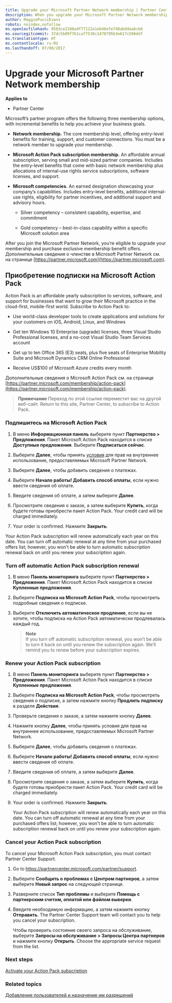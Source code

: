 ```yaml
---
title: Upgrade your Microsoft Partner Network membership | Partner Center
description: When you upgrade your Microsoft Partner Network membership, you're eligible for exclusive membership benefits. Learn how to find and purchase available offers.
author: MaggiePucciEvans
robots: noindex,nofollow
ms.openlocfilehash: 9503ce2188adf77122a1eb48efe748abddaabcb6
ms.sourcegitcommit: 37dc5b09f7b1caf7538c1478795b3e617c586ddf
ms.translationtype: HT
ms.contentlocale: ru-RU
ms.lasthandoff: 07/08/2017
---
```

# <a name="upgrade-your-microsoft-partner-network-membership"></a>Upgrade your Microsoft Partner Network membership

**Applies to**

-  Partner Center

Microsoft’s partner program offers the following three membership options, with incremental benefits to help you achieve your business goals.

- **Network membership.** The core membership level, offering entry-level benefits for training, support, and customer connections. You must be a network member to upgrade your membership.

- **Microsoft Action Pack subscription membership.** An affordable annual subscription, serving small and mid-sized partner companies. Includes the entry-level benefits that come with basic network membership plus allocations of internal-use rights service subscriptions, software licenses, and support.

- **Microsoft competencies.** An earned designation showcasing your company’s capabilities. Includes entry-level benefits, additional internal-use rights, eligibility for partner incentives, and additional support and advisory hours.

  - Silver competency – consistent capability, expertise, and commitment

  - Gold competency – best-in-class capability within a specific Microsoft solution area

After you join the Microsoft Partner Network, you’re eligible to upgrade your membership and purchase exclusive membership benefit offers. Дополнительные сведения о членстве в Microsoft Partner Network см. на странице [https://partner.microsoft.com](https://partner.microsoft.com).


## <a name="purchase-a-microsoft-action-pack-subscription"></a>Приобретение подписки на Microsoft Action Pack

Action Pack is an affordable yearly subscription to services, software, and support for businesses that want to grow their Microsoft practice in the cloud-first, mobile-first world. Subscribe to Action Pack to:

- Use world-class developer tools to create applications and solutions for your customers on iOS, Android, Linux, and Windows 

- Get ten Windows 10 Enterprise (upgrade) licenses, three Visual Studio Professional licenses, and a no-cost Visual Studio Team Services account 

- Get up to ten Office 365 (E3) seats, plus five seats of Enterprise Mobility Suite and Microsoft Dynamics CRM Online Professional

- Receive US$100 of Microsoft Azure credits every month

Дополнительные сведения о Microsoft Action Pack см. на странице [https://partner.microsoft.com/membership/action-pack](https://partner.microsoft.com/membership/action-pack). 

>**Примечание** Переход по этой ссылке переместит вас на другой веб-сайт. Return to this site, Partner Center, to subscribe to Action Pack.


### <a name="subscribe-to-microsoft-action-pack"></a>Подпишитесь на Microsoft Action Pack

1. В меню **Информационная панель** выберите пункт **Партнерство > Предложения**. Пакет Microsoft Action Pack находится в списке **Доступные предложения**. Выберите **Подписаться сейчас**. 

2. Выберите **Далее**, чтобы принять [условия](https://go.microsoft.com/fwlink/?linkid=842232) для прав на внутреннее использование, предоставляемых Microsoft Partner Network.  

3. Выберите **Далее**, чтобы добавить сведения о платежах. 

4. Выберите **Начало работы! Добавить способ оплаты**, если нужно ввести сведения об оплате. 

5. Введите сведения об оплате, а затем выберите **Далее**.

6. Просмотрите сведения о заказе, а затем выберите **Купить**, когда будете готовы приобрести пакет Action Pack. Your credit card will be charged immediately.

7. Your order is confirmed. Нажмите **Закрыть**.

Your Action Pack subscription will renew automatically each year on this date. You can turn off automatic renewal at any time from your purchased offers list; however, you won't be able to turn automatic subscription renewal back on until you renew your subscription again. 

### <a name="turn-off-automatic-action-pack-subscription-renewal"></a>Turn off automatic Action Pack subscription renewal

1. В меню **Панель мониторинга** выберите пункт **Партнерство > Предложения**. Пакет Microsoft Action Pack находится в списке **Купленные предложения**.

2. Выберите **Подписка на Microsoft Action Pack**, чтобы просмотреть подробные сведения о подписке. 

3. Выберите **Отключить автоматическое продление**, если вы не хотите, чтобы подписка на Action Pack автоматически продлевалась каждый год. 

    >**Note**<br>
If you turn off automatic subscription renewal, you won’t be able to turn it back on until you renew the subscription again. We’ll remind you to renew before your subscription expires.


### <a name="renew-your-action-pack-subscription"></a>Renew your Action Pack subscription

1. В меню **Панель мониторинга** выберите пункт **Партнерство > Предложения**. Пакет Microsoft Action Pack находится в списке **Купленные предложения**.

2. Выберите **Подписка на Microsoft Action Pack**, чтобы просмотреть сведения о подписке, а затем нажмите кнопку **Продлить подписку** в разделе **Действия**.  

3. Проверьте сведения о заказе, а затем нажмите кнопку **Далее**.

4. Нажмите кнопку **Далее**, чтобы принять условия для прав на внутреннее использование, предоставляемых Microsoft Partner Network.  

5. Выберите **Далее**, чтобы добавить сведения о платежах. 

6. Выберите **Начало работы! Добавить способ оплаты**, если нужно ввести сведения об оплате. 

7. Введите сведения об оплате, а затем выберите **Далее**.

8. Просмотрите сведения о заказе, а затем выберите **Купить**, когда будете готовы приобрести пакет Action Pack. Your credit card will be charged immediately.

9. Your order is confirmed. Нажмите **Закрыть**.

    Your Action Pack subscription will renew automatically each year on this date. You can turn off automatic renewal at any time from your purchased offers list; however, you won't be able to turn automatic subscription renewal back on until you renew your subscription again. 


### <a name="cancel-your-action-pack-subscription"></a>Cancel your Action Pack subscription

To cancel your Microsoft Action Pack subscription, you must contact Partner Center Support.

1. Go to https://partnercenter.microsoft.com/partner/support.

2. Выберите **Сообщить о проблемах с Центром партнеров**, а затем выберите **Новый запрос** на следующей странице.

3. Разверните список **Тип проблемы** и выберите **Помощь с партнерским счетом, оплатой или файлом выверки**. 

4. Введите необходимую информацию, а затем нажмите кнопку **Отправить**. The Partner Center Support team will contact you to help you cancel your subscription.

    Чтобы проверить состояние своего запроса на обслуживание, выберите **Запросы на обслуживание > Запросы Центра партнеров** и нажмите кнопку **Открыть**. Choose the appropriate service request from the list.  

 
### <a name="next-steps"></a>Next steps

[Activate your Action Pack subscription](manage-your-partner-network-benefits.md)


### <a name="related-topics"></a>Related topics

[Добавление пользователей и назначение им разрешений](create-user-accounts-and-set-permissions.md)





